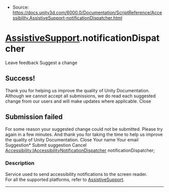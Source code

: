 * Source: https://docs.unity3d.com/6000.0/Documentation/ScriptReference/Accessibility.AssistiveSupport-notificationDispatcher.html

#  [AssistiveSupport](https://docs.unity3d.com/6000.0/Documentation/ScriptReference/Accessibility.AssistiveSupport.html).notificationDispatcher
Leave feedback
Suggest a change
## Success!
Thank you for helping us improve the quality of Unity Documentation. Although we cannot accept all submissions, we do read each suggested change from our users and will make updates where applicable.
Close
## Submission failed
For some reason your suggested change could not be submitted. Please <a>try again</a> in a few minutes. And thank you for taking the time to help us improve the quality of Unity Documentation.
Close
Your name Your email Suggestion* Submit suggestion
Cancel
[Accessibility.IAccessibilityNotificationDispatcher](https://docs.unity3d.com/6000.0/Documentation/ScriptReference/Accessibility.IAccessibilityNotificationDispatcher.html) notificationDispatcher; 
### Description
Service used to send accessibility notifications to the screen reader.   
For all the supported platforms, refer to [AssistiveSupport](https://docs.unity3d.com/6000.0/Documentation/ScriptReference/Accessibility.AssistiveSupport.html).  

* * *
